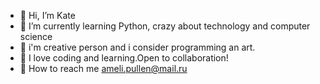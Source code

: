 - 👋 Hi, I’m Kate
- 💞️ I’m currently learning Python, crazy about technology and computer science
- 💞️ i'm creative person and i consider programming an art.
- 💞️ I love coding and learning.Open to collaboration!
- 💞️ How to reach me ameli.pullen@mail.ru


